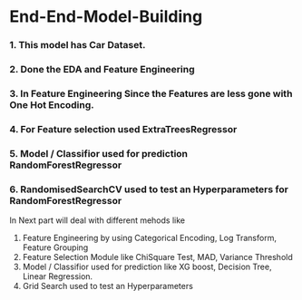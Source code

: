# End-End-Model-Building

### 1. This model has Car Dataset.

### 2. Done the EDA and Feature Engineering 

### 3. In Feature Engineering Since the Features are less gone with One Hot Encoding.

### 4. For Feature selection used ExtraTreesRegressor

### 5. Model / Classifior used for prediction RandomForestRegressor

### 6. RandomisedSearchCV used to test an Hyperparameters for RandomForestRegressor

In Next part will deal with different mehods like
1. Feature Engineering by using Categorical Encoding, Log Transform, Feature Grouping
2. Feature Selection Module like ChiSquare Test, MAD, Variance Threshold
3. Model / Classifior used for prediction like XG boost, Decision Tree, Linear Regression.
4. Grid Search used to test an Hyperparameters
